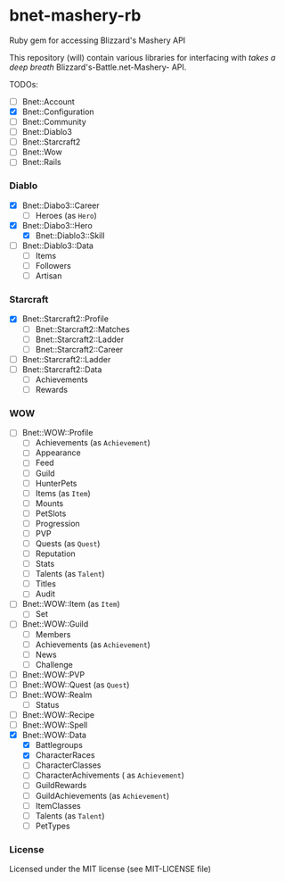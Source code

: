 bnet-mashery-rb
===============

Ruby gem for accessing Blizzard's Mashery API

This repository (will) contain various libraries for interfacing with *takes a deep breath* Blizzard's-Battle.net-Mashery- API.

TODOs:

- [ ] Bnet::Account
- [x] Bnet::Configuration
- [ ] Bnet::Community
- [ ] Bnet::Diablo3
- [ ] Bnet::Starcraft2
- [ ] Bnet::Wow
- [ ] Bnet::Rails

### Diablo

- [x] Bnet::Diabo3::Career
  - [ ] Heroes (as `Hero`)
- [x] Bnet::Diabo3::Hero
  - [x] Bnet::Diablo3::Skill
- [ ] Bnet::Diablo3::Data
  - [ ] Items
  - [ ] Followers
  - [ ] Artisan

### Starcraft

- [x] Bnet::Starcraft2::Profile
  - [ ] Bnet::Starcraft2::Matches
  - [ ] Bnet::Starcraft2::Ladder
  - [ ] Bnet::Starcraft2::Career
- [ ] Bnet::Starcraft2::Ladder
- [ ] Bnet::Starcraft2::Data
  - [ ] Achievements
  - [ ] Rewards

### WOW

- [ ] Bnet::WOW::Profile
    - [ ] Achievements (as `Achievement`)
    - [ ] Appearance
    - [ ] Feed
    - [ ] Guild
    - [ ] HunterPets
    - [ ] Items (as `Item`)
    - [ ] Mounts
    - [ ] PetSlots
    - [ ] Progression
    - [ ] PVP
    - [ ] Quests (as `Quest`)
    - [ ] Reputation
    - [ ] Stats
    - [ ] Talents (as `Talent`)
    - [ ] Titles
    - [ ] Audit
- [ ] Bnet::WOW::Item (as `Item`)
    - [ ] Set
- [ ] Bnet::WOW::Guild
    - [ ] Members
    - [ ] Achievements (as `Achievement`)
    - [ ] News
    - [ ] Challenge
- [ ] Bnet::WOW::PVP
- [ ] Bnet::WOW::Quest (as `Quest`)
- [ ] Bnet::WOW::Realm
    - [ ] Status
- [ ] Bnet::WOW::Recipe
- [ ] Bnet::WOW::Spell
- [x] Bnet::WOW::Data
  - [x] Battlegroups
  - [X] CharacterRaces
  - [ ] CharacterClasses
  - [ ] CharacterAchivements ( as `Achievement`)
  - [ ] GuildRewards
  - [ ] GuildAchievements (as `Achievement`)
  - [ ] ItemClasses
  - [ ] Talents (as `Talent`)
  - [ ] PetTypes

### License

Licensed under the MIT license (see MIT-LICENSE file)
